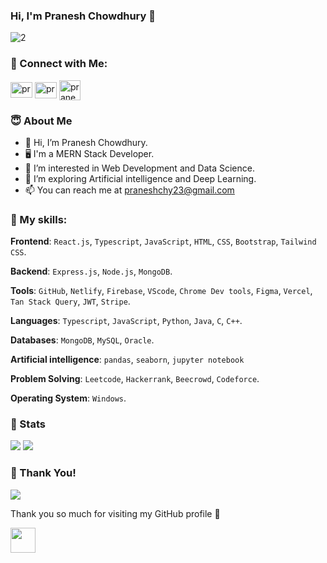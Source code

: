 ### Hi, I'm Pranesh Chowdhury 💭

![2](https://github.com/user-attachments/assets/b1b70ed2-24c2-4480-852b-cf7939ff5bea)

### 📌 Connect with Me:
<div align="left">
 	<a href="https://linkedin.com/in/praneshchowdhury/" target="blank"><img align="center" src="https://raw.githubusercontent.com/rahuldkjain/github-profile-readme-generator/master/src/images/icons/Social/linked-in-alt.svg" alt="pranesh linkedin" height="25" width="35" /></a>
	<a href="https://www.facebook.com/praneshchow/" target="blank"><img align="center" src="https://raw.githubusercontent.com/rahuldkjain/github-profile-readme-generator/master/src/images/icons/Social/facebook.svg" alt="pranesh facebook" height="26" width="35" /></a>
	<a href="https://www.researchgate.net/profile/Pranesh-Chowdhury-3" target="blank"><img align="center" src="https://encrypted-tbn0.gstatic.com/images?q=tbn:ANd9GcQ0o4fJ0Mmdia7BDExvtuAyGtcHsbkAaLdEkw&s" alt="pranesh researchgate" height="32" width="34" /></a>
</div>

### 😇 About Me 
- 👋 Hi, I’m Pranesh Chowdhury. 
- 🖥️ I'm a MERN Stack Developer. 
- 👀 I’m interested in Web Development and Data Science.  
- 🌱 I’m exploring Artificial intelligence and Deep Learning.  
- 📫 You can reach me at praneshchy23@gmail.com  

### 🥇 My skills:

 **Frontend**: `React.js`, `Typescript`, `JavaScript`, `HTML`, `CSS`, `Bootstrap`, `Tailwind CSS`.

 **Backend**: `Express.js`, `Node.js`, `MongoDB`. 

 **Tools**: `GitHub`, `Netlify`, `Firebase`, `VScode`, `Chrome Dev tools`, `Figma`, `Vercel`, `Tan Stack Query`, `JWT`, `Stripe`. 

 **Languages**: `Typescript`, `JavaScript`, `Python`, `Java`, `C`, `C++`.

 **Databases**: `MongoDB`, `MySQL`, `Oracle`.

 **Artificial intelligence**: `pandas`, `seaborn`, `jupyter notebook`

 **Problem Solving**: `Leetcode`, `Hackerrank`, `Beecrowd`, `Codeforce`.

 **Operating System**: `Windows`.


### :pencil: Stats

<div>
	<img src="https://gh-readme.vercel.app/api?username=praneshchow&show_icons=true&include_all_commits=true&count_private=true&count_private=true&hide_border=true&title_color=00cbf3&text_color=00cbf3&icon_color=00cbf3&bg_color=040506&hide_rank=true&line_height=28" />
	<img src="https://gh-readme.vercel.app/api/top-langs/?username=praneshchow&layout=compact&langs_count=10&hide_border=true&title_color=00cbf3&text_color=00cbf3&icon_color=00cbf3&bg_color=040506&card_width=220" />
</div>


### :hugs: Thank You!   

![](https://komarev.com/ghpvc/?username=Praneshchow&color=blueviolet&style=for-the-badge)

Thank you so much for visiting my GitHub profile 💛

<img src="https://raw.githubusercontent.com/innng/innng/master/assets/kyubey.gif" height="40" />
